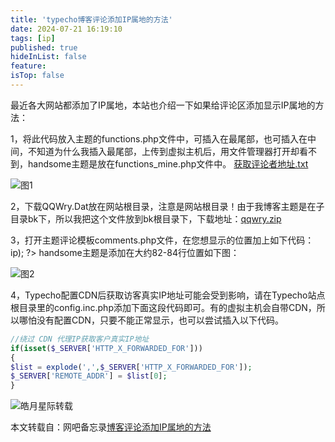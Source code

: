 ```yaml
---
title: 'typecho博客评论添加IP属地的方法'
date: 2024-07-21 16:19:10
tags: [ip]
published: true
hideInList: false
feature: 
isTop: false
---
```

最近各大网站都添加了IP属地，本站也介绍一下如果给评论区添加显示IP属地的方法：

<!-- more -->

1，将此代码放入主题的functions.php文件中，可插入在最尾部，也可插入在中间，不知道为什么我插入最尾部，上传到虚拟主机后，用文件管理器打开却看不到，handsome主题是放在functions_mine.php文件中。 [获取评论者地址.txt](https://ltmltm.cn/usr/uploads/2022/05/2033970592.txt)

![图1][1]

2，下载QQWry.Dat放在网站根目录，注意是网站根目录！由于我博客主题是在子目录bk下，所以我把这个文件放到bk根目录下，下载地址：[qqwry.zip](http://pan.ltmltm.cn/f/1643564-582791972-a2277d)

3，打开主题评论模板comments.php文件，在您想显示的位置加上如下代码：<?php echo convertip($comments->ip); ?> handsome主题是添加在大约82-84行位置如下图：

![图2][2]

4，Typecho配置CDN后获取访客真实IP地址可能会受到影响，请在Typecho站点根目录里的config.inc.php添加下面这段代码即可。有的虚拟主机会自带CDN，所以哪怕没有配置CDN，只要不能正常显示，也可以尝试插入以下代码。

```php
//绕过 CDN 代理IP获取客户真实IP地址
if(isset($_SERVER['HTTP_X_FORWARDED_FOR']))
{
$list = explode(',',$_SERVER['HTTP_X_FORWARDED_FOR']);
$_SERVER['REMOTE_ADDR'] = $list[0];
}
```
![皓月星际转载][3]

本文转载自：网吧备忘录[博客评论添加IP属地的方法][4]


  [1]: https://cdn.shimail.cn/tp/2024-7-21-1.png
  [2]: https://cdn.shimail.cn/tp/2024-7-21-2.png
  [3]: https://ltmltm.cn/usr/uploads/2022/05/3789054717.png
  [4]: https://ltmltm.cn/4878.html